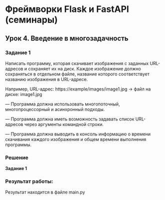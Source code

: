 # Фреймворки Flask и FastAPI (семинары)
## Урок 4. Введение в многозадачность

### Задание 1

Написать программу, которая скачивает изображения с заданных URL-адресов и сохраняет их на диск. 
Каждое изображение должно сохраняться в отдельном файле, название которого соответствует названию изображения 
в URL-адресе.

Например, URL-адрес: https://example/images/image1.jpg -> файл на диске: image1.jpg

— Программа должна использовать многопоточный, многопроцессорный и асинхронный подходы.

— Программа должна иметь возможность задавать список URL-адресов через аргументы командной строки.

— Программа должна выводить в консоль информацию о времени скачивания каждого изображения и общем времени 
выполнения программы.

### Решение
**Задание 1**

### Результат работы:

Результат находится в файле main.py

